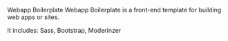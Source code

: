 Webapp Boilerplate
Webapp Boilerplate is a front-end template for building web apps or sites.
          
It includes: Sass, Bootstrap, Moderinzer
